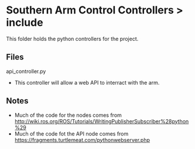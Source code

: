 # Southern Arm Control Controllers > include

This folder holds the python controllers for the project.

## Files
api_controller.py
* This controller will allow a web API to interract with the arm.

## Notes
* Much of the code for the nodes comes from http://wiki.ros.org/ROS/Tutorials/WritingPublisherSubscriber%28python%29
* Much of the code fot the API node comes from https://fragments.turtlemeat.com/pythonwebserver.php
